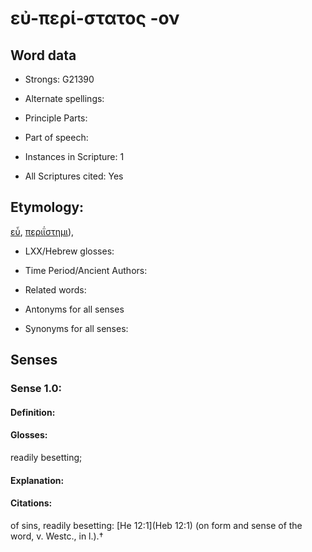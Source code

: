 # εὐ-περί-στατος -ον

<!-- Status: S2=NeedsEdits -->
<!-- Lexica used for edits:   -->

## Word data

* Strongs: G21390

* Alternate spellings:



* Principle Parts: 


* Part of speech: 


* Instances in Scripture: 1

* All Scriptures cited: Yes

## Etymology: 

[εὖ](), [περιΐστημι]()), 

* LXX/Hebrew glosses: 


* Time Period/Ancient Authors: 


* Related words: 

* Antonyms for all senses

* Synonyms for all senses: 


## Senses 


### Sense  1.0: 

#### Definition: 

#### Glosses: 

readily besetting; 

#### Explanation: 


#### Citations: 

of sins, readily besetting: [He 12:1](Heb 12:1) (on form and sense of the word, v. Westc., in l.).†
